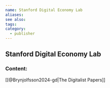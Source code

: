 ```yaml
---
name: Stanford Digital Economy Lab
aliases:
see also:
tags:
category:
  - publisher
---
```


## Stanford Digital Economy Lab

### Content:
[[@Brynjolfsson2024-gd|The Digitalist Papers]]